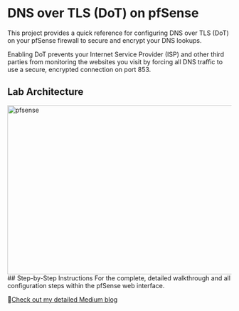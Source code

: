 
# DNS over TLS (DoT) on pfSense 


This project provides a quick reference for configuring DNS over TLS (DoT) on your pfSense firewall to secure and encrypt your DNS lookups.

Enabling DoT prevents your Internet Service Provider (ISP) and other third parties from monitoring the websites you visit by forcing all DNS traffic to use a secure, encrypted connection on port 853.

## Lab Architecture
<img width="820" height="379" alt="pfsense" src="https://github.com/user-attachments/assets/ff88ef97-fe2e-49f7-b481-9c552844bfae" />
## Step-by-Step Instructions
For the complete, detailed walkthrough and all configuration steps within the pfSense web interface.

📖[Check out my detailed Medium blog](https://medium.com/@uj03/easy-dns-over-tls-dot-setup-for-pfsense-a-step-by-step-privacy-guide-5b4b251c16b8)
